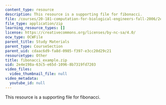 ```yaml
---
content_type: resource
description: This resource is a supporting file for fibonacci.
file: /courses/20-181-computation-for-biological-engineers-fall-2006/2e4e198a63c5e65d10968b7319fd7203_fibonacci_example.zip
file_type: application/zip
learning_resource_types: []
license: https://creativecommons.org/licenses/by-nc-sa/4.0/
ocw_type: OCWFile
parent_title: Study Materials
parent_type: CourseSection
parent_uid: cdaac6d9-fa8d-0985-f397-e3cc20d29c21
resourcetype: Other
title: fibonacci_example.zip
uid: 2e4e198a-63c5-e65d-1096-8b7319fd7203
video_files:
  video_thumbnail_file: null
video_metadata:
  youtube_id: null
---
```

This resource is a supporting file for fibonacci.